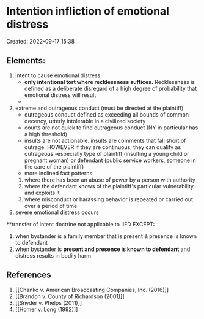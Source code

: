 # Intention infliction of emotional distress
Created: 2022-09-17 15:38

## Elements:
1. intent to cause emotional distress 
	- **only intentional tort where recklessness suffices.** Recklessness is defined as a deliberate disregard of a high degree of probability that emotional distress will result
	- 
2. extreme and outrageous conduct (must be directed at the plaintiff)
	- outrageous conduct defined as exceeding all bounds of common decency, utterly intolerable in a civilized society 
	- courts are not quick to find outrageous conduct (NY in particular has a high threshold)
	- insults are not actionable. insults are comments that fall short of outrage. HOWEVER if they are continuous, they can qualify as outrageous.-especially type of plaintiff (insulting a young child or pregnant woman) or defendant (public service workers, someone in the care of the plaintiff)
	- more inclined fact patterns:
	1. where there has been an abuse of power by a person with authority
	2. where the defendant knows of the plaintiff's particular vulnerability and exploits it
	3. where misconduct or harassing behavior is repeated or carried out over a period of time
3. severe emotional distress occurs

**transfer of intent doctrine not applicable to IIED
EXCEPT:
1. when bystander is a family member that is present & presence is known to defendant
2. when bystander is **present and presence is known to defendant** and distress results in bodily harm


## References

1. [[Chanko v. American Broadcasting Companies, Inc. (2016)]]
2. [[Brandon v. County of Richardson (2001)]]
3. [[Snyder v. Phelps (2011)]]
4. [[Homer v. Long (1992)]]